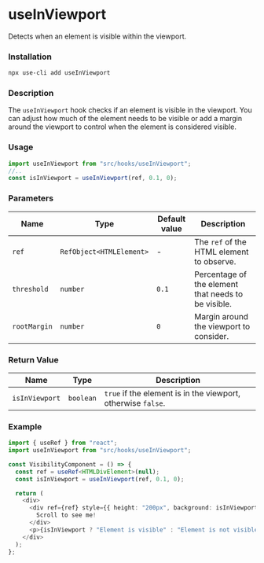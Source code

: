 # useInViewport

Detects when an element is visible within the viewport.

### Installation

```bash
npx use-cli add useInViewport
```

### Description

The `useInViewport` hook checks if an element is visible in the viewport. You can adjust how much of the element needs to be visible or add a margin around the viewport to control when the element is considered visible.

### Usage

```typescript
import useInViewport from "src/hooks/useInViewport";
//..
const isInViewport = useInViewport(ref, 0.1, 0);
```

### Parameters

| Name         | Type                     | Default value | Description                                         |
| ------------ | ------------------------ | ------------- | --------------------------------------------------- |
| `ref`        | `RefObject<HTMLElement>` | -             | The `ref` of the HTML element to observe.           |
| `threshold`  | `number`                 | `0.1`         | Percentage of the element that needs to be visible. |
| `rootMargin` | `number`                 | `0`           | Margin around the viewport to consider.             |

### Return Value

| Name           | Type      | Description                                                  |
| -------------- | --------- | ------------------------------------------------------------ |
| `isInViewport` | `boolean` | `true` if the element is in the viewport, otherwise `false`. |

### Example

```typescript
import { useRef } from "react";
import useInViewport from "src/hooks/useInViewport";

const VisibilityComponent = () => {
  const ref = useRef<HTMLDivElement>(null);
  const isInViewport = useInViewport(ref, 0.1, 0);

  return (
    <div>
      <div ref={ref} style={{ height: "200px", background: isInViewport ? "lightgreen" : "lightgray" }}>
        Scroll to see me!
      </div>
      <p>{isInViewport ? "Element is visible" : "Element is not visible"}</p>
    </div>
  );
};
```
